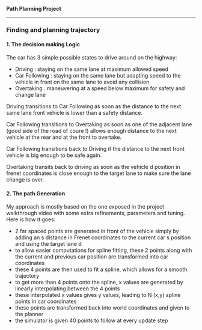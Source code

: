

**Path Planning Project**

--- 
### Finding and planning trajectory 

#### 1. The decision making Logic

The car has 3 simple possible states to drive around on the highway: 
- Driving : staying on the same lane at maximum allowed speed 
- Car Following : staying on the same lane but adapting speed to the vehicle in front on the same lane to avoid any collision
- Overtaking : maneuvering at a speed below maximum for safety and change lane 

Driving transitions to Car Following as soon as the distance to the next same lane front vehicle is lower than a safety distance.

Car Following transitions to Overtaking as soon as one of the adjacent lane (good side of the road of coure !) allows enough distance to the next 
vehicle at the rear and at the front to overtake.

Car Following transitions back to Driving if the distance to the next front vehicle is big enough to be safe again.

Overtaking transits back to driving as soon as the vehicle d position in frenet coordinates is close enough to the target lane to make sure the 
lane change is over.

[//]: # (Image References)

[image1]: ./examples/undistort_output.png "Undistorted"


#### 2. The path Generation

My approach is mostly based on the one exposed in the project walkthrough video with some extra refinements, parameters and tuning.
Here is how it goes:
- 2 far spaced points are generated in front of the vehicle simply by adding an s distance in Frenet coordinates to the current car s position and using the target lane d
- to allow easier computations for spline fitting, these 2 points along with the current and previous car position are transformed into car coordinates
- these 4 points are then used to fit a spline, which allows for a smooth trajectory
- to get more than 4 points onto the spline, x values are generated by linearly interpolating between the 4 points
- these interpolated x values gives y values, leading to N (x,y) spline points in car coordinates
- these points are transformed back into world coordinates and given to the planner
- the simulator is given 40 points to follow at every update step

